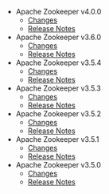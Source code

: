 
<!---
# Licensed to the Apache Software Foundation (ASF) under one
# or more contributor license agreements.  See the NOTICE file
# distributed with this work for additional information
# regarding copyright ownership.  The ASF licenses this file
# to you under the Apache License, Version 2.0 (the
# "License"); you may not use this file except in compliance
# with the License.  You may obtain a copy of the License at
#
#     http://www.apache.org/licenses/LICENSE-2.0
#
# Unless required by applicable law or agreed to in writing, software
# distributed under the License is distributed on an "AS IS" BASIS,
# WITHOUT WARRANTIES OR CONDITIONS OF ANY KIND, either express or implied.
# See the License for the specific language governing permissions and
# limitations under the License.
-->
* Apache Zookeeper v4.0.0
    * [Changes](4.0.0/CHANGES.4.0.0.html)
    * [Release Notes](4.0.0/RELEASENOTES.4.0.0.html)
* Apache Zookeeper v3.6.0
    * [Changes](3.6.0/CHANGES.3.6.0.html)
    * [Release Notes](3.6.0/RELEASENOTES.3.6.0.html)
* Apache Zookeeper v3.5.4
    * [Changes](3.5.4/CHANGES.3.5.4.html)
    * [Release Notes](3.5.4/RELEASENOTES.3.5.4.html)
* Apache Zookeeper v3.5.3
    * [Changes](3.5.3/CHANGES.3.5.3.html)
    * [Release Notes](3.5.3/RELEASENOTES.3.5.3.html)
* Apache Zookeeper v3.5.2
    * [Changes](3.5.2/CHANGES.3.5.2.html)
    * [Release Notes](3.5.2/RELEASENOTES.3.5.2.html)
* Apache Zookeeper v3.5.1
    * [Changes](3.5.1/CHANGES.3.5.1.html)
    * [Release Notes](3.5.1/RELEASENOTES.3.5.1.html)
* Apache Zookeeper v3.5.0
    * [Changes](3.5.0/CHANGES.3.5.0.html)
    * [Release Notes](3.5.0/RELEASENOTES.3.5.0.html)
